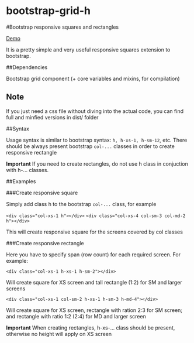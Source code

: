 # bootstrap-grid-h
#Bootstrap responsive squares and rectangles

[Demo](http://a0dh.github.io/bootstrap-grid-h/)

It is a pretty simple and very useful responsive squares extension to bootstrap. 

##Dependencies

Bootstrap grid component (+ core variables and mixins, for compilation)

## Note

If you just need a css file without diving into the actual code, you can find full and minfied versions in dist/ folder

##Syntax

Usage syntax is similar to bootstrap syntax: `h, h-xs-1, h-sm-12`, etc.
There should be always present bootstrap `col-...` classes in order to create responsive rectangle

**Important**
If you need to create rectangles, do not use h class in conjuction with h-... classes.

##Examples

###Create responsive square

Simply add class h to the bootstrap `col-...` class, for example

`<div class="col-xs-1 h"></div>`
`<div class="col-xs-4 col-sm-3 col-md-2 h"></div>`

This will create responsive square for the screens covered by col classes
 
###Create responsive rectangle

Here you have to specify span (row count) for each required screen. For example:

`<div class="col-xs-1 h-xs-1 h-sm-2"></div>`

Will create square for XS screen and tall rectangle (1:2) for SM and larger screens

`<div class="col-xs-1 col-sm-2 h-xs-1 h-sm-3 h-md-4"></div>`

Will create square for XS screen, rectangle with ration 2:3 for SM screen; and rectangle with ratio 1:2 (2:4) for MD and larger screen  

**Important**
When creating rectangles, h-xs-... class should be present, otherwise no height will apply on XS screen 


